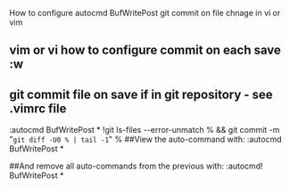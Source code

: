 How to configure autocmd BufWritePost git commit on file chnage in vi or vim

## vim or vi how to configure commit on each save :w
## git commit file on save if in git repository - see .vimrc file
:autocmd BufWritePost * !git ls-files --error-unmatch % && git commit -m "`git diff -U0 % | tail -1`" %
##View the auto-command with:
:autocmd BufWritePost *

##And remove all auto-commands from the previous with:
:autocmd! BufWritePost *
